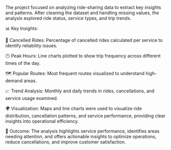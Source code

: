 The project focused on analyzing ride-sharing data to extract key insights and patterns. After cleaning the dataset and handling missing values, the analysis explored ride status, service types, and trip trends.

📊 Key Insights:

🚦 Cancelled Rides: Percentage of cancelled rides calculated per service to identify reliability issues.

🕒 Peak Hours: Line charts plotted to show trip frequency across different times of the day.

🗺️ Popular Routes: Most frequent routes visualized to understand high-demand areas.

📈 Trend Analysis: Monthly and daily trends in rides, cancellations, and service usage examined.

🌍 Visualization:
Maps and line charts were used to visualize ride distribution, cancellation patterns, and service performance, providing clear insights into operational efficiency.

🎯 Outcome:
The analysis highlights service performance, identifies areas needing attention, and offers actionable insights to optimize operations, reduce cancellations, and improve customer satisfaction.
